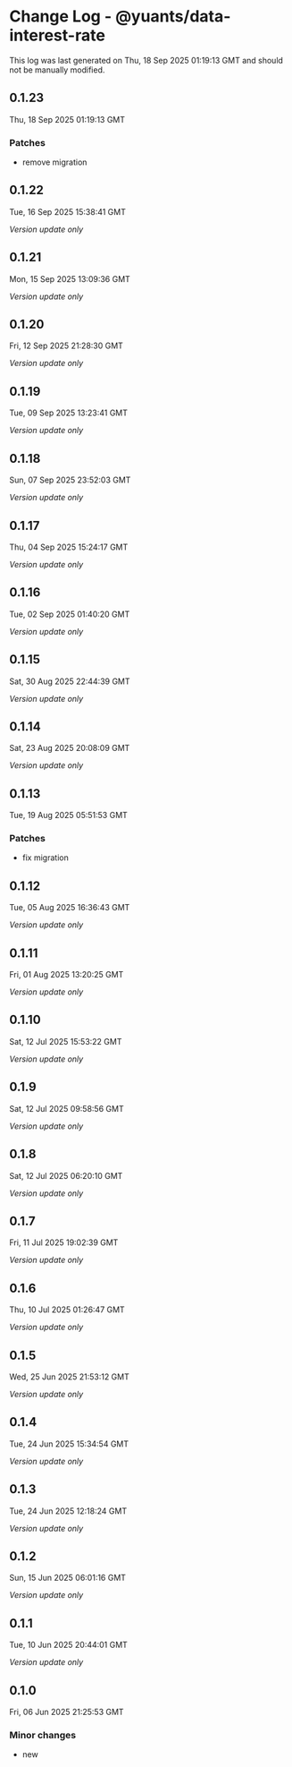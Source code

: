# Change Log - @yuants/data-interest-rate

This log was last generated on Thu, 18 Sep 2025 01:19:13 GMT and should not be manually modified.

## 0.1.23
Thu, 18 Sep 2025 01:19:13 GMT

### Patches

- remove migration

## 0.1.22
Tue, 16 Sep 2025 15:38:41 GMT

_Version update only_

## 0.1.21
Mon, 15 Sep 2025 13:09:36 GMT

_Version update only_

## 0.1.20
Fri, 12 Sep 2025 21:28:30 GMT

_Version update only_

## 0.1.19
Tue, 09 Sep 2025 13:23:41 GMT

_Version update only_

## 0.1.18
Sun, 07 Sep 2025 23:52:03 GMT

_Version update only_

## 0.1.17
Thu, 04 Sep 2025 15:24:17 GMT

_Version update only_

## 0.1.16
Tue, 02 Sep 2025 01:40:20 GMT

_Version update only_

## 0.1.15
Sat, 30 Aug 2025 22:44:39 GMT

_Version update only_

## 0.1.14
Sat, 23 Aug 2025 20:08:09 GMT

_Version update only_

## 0.1.13
Tue, 19 Aug 2025 05:51:53 GMT

### Patches

- fix migration

## 0.1.12
Tue, 05 Aug 2025 16:36:43 GMT

_Version update only_

## 0.1.11
Fri, 01 Aug 2025 13:20:25 GMT

_Version update only_

## 0.1.10
Sat, 12 Jul 2025 15:53:22 GMT

_Version update only_

## 0.1.9
Sat, 12 Jul 2025 09:58:56 GMT

_Version update only_

## 0.1.8
Sat, 12 Jul 2025 06:20:10 GMT

_Version update only_

## 0.1.7
Fri, 11 Jul 2025 19:02:39 GMT

_Version update only_

## 0.1.6
Thu, 10 Jul 2025 01:26:47 GMT

_Version update only_

## 0.1.5
Wed, 25 Jun 2025 21:53:12 GMT

_Version update only_

## 0.1.4
Tue, 24 Jun 2025 15:34:54 GMT

_Version update only_

## 0.1.3
Tue, 24 Jun 2025 12:18:24 GMT

_Version update only_

## 0.1.2
Sun, 15 Jun 2025 06:01:16 GMT

_Version update only_

## 0.1.1
Tue, 10 Jun 2025 20:44:01 GMT

_Version update only_

## 0.1.0
Fri, 06 Jun 2025 21:25:53 GMT

### Minor changes

- new


